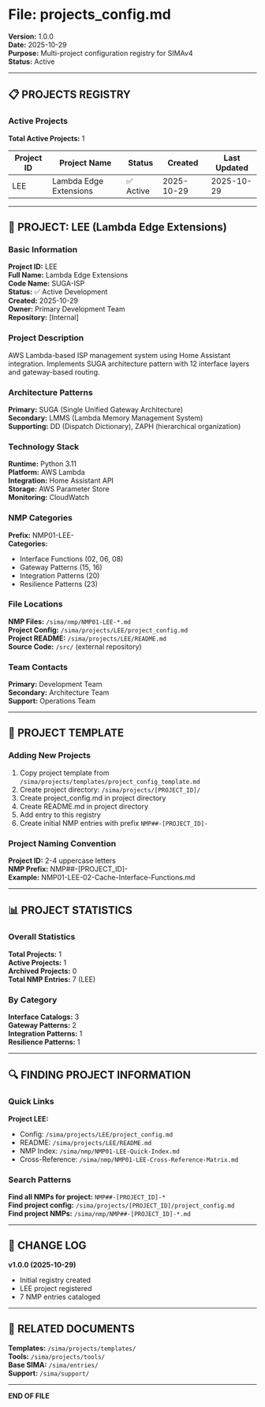 # File: projects_config.md

**Version:** 1.0.0  
**Date:** 2025-10-29  
**Purpose:** Multi-project configuration registry for SIMAv4  
**Status:** Active

---

## 📋 PROJECTS REGISTRY

### Active Projects

**Total Active Projects:** 1

| Project ID | Project Name | Status | Created | Last Updated |
|------------|--------------|--------|---------|--------------|
| LEE | Lambda Edge Extensions | ✅ Active | 2025-10-29 | 2025-10-29 |

---

## 🎯 PROJECT: LEE (Lambda Edge Extensions)

### Basic Information

**Project ID:** LEE  
**Full Name:** Lambda Edge Extensions  
**Code Name:** SUGA-ISP  
**Status:** ✅ Active Development  
**Created:** 2025-10-29  
**Owner:** Primary Development Team  
**Repository:** [Internal]

### Project Description

AWS Lambda-based ISP management system using Home Assistant integration. Implements SUGA architecture pattern with 12 interface layers and gateway-based routing.

### Architecture Patterns

**Primary:** SUGA (Single Unified Gateway Architecture)  
**Secondary:** LMMS (Lambda Memory Management System)  
**Supporting:** DD (Dispatch Dictionary), ZAPH (hierarchical organization)

### Technology Stack

**Runtime:** Python 3.11  
**Platform:** AWS Lambda  
**Integration:** Home Assistant API  
**Storage:** AWS Parameter Store  
**Monitoring:** CloudWatch

### NMP Categories

**Prefix:** NMP01-LEE-  
**Categories:**
- Interface Functions (02, 06, 08)
- Gateway Patterns (15, 16)
- Integration Patterns (20)
- Resilience Patterns (23)

### File Locations

**NMP Files:** `/sima/nmp/NMP01-LEE-*.md`  
**Project Config:** `/sima/projects/LEE/project_config.md`  
**Project README:** `/sima/projects/LEE/README.md`  
**Source Code:** `/src/` (external repository)

### Team Contacts

**Primary:** Development Team  
**Secondary:** Architecture Team  
**Support:** Operations Team

---

## 🔧 PROJECT TEMPLATE

### Adding New Projects

1. Copy project template from `/sima/projects/templates/project_config_template.md`
2. Create project directory: `/sima/projects/[PROJECT_ID]/`
3. Create project_config.md in project directory
4. Create README.md in project directory
5. Add entry to this registry
6. Create initial NMP entries with prefix `NMP##-[PROJECT_ID]-`

### Project Naming Convention

**Project ID:** 2-4 uppercase letters  
**NMP Prefix:** NMP##-[PROJECT_ID]-  
**Example:** NMP01-LEE-02-Cache-Interface-Functions.md

---

## 📊 PROJECT STATISTICS

### Overall Statistics

**Total Projects:** 1  
**Active Projects:** 1  
**Archived Projects:** 0  
**Total NMP Entries:** 7 (LEE)

### By Category

**Interface Catalogs:** 3  
**Gateway Patterns:** 2  
**Integration Patterns:** 1  
**Resilience Patterns:** 1

---

## 🔍 FINDING PROJECT INFORMATION

### Quick Links

**Project LEE:**
- Config: `/sima/projects/LEE/project_config.md`
- README: `/sima/projects/LEE/README.md`
- NMP Index: `/sima/nmp/NMP01-LEE-Quick-Index.md`
- Cross-Reference: `/sima/nmp/NMP01-LEE-Cross-Reference-Matrix.md`

### Search Patterns

**Find all NMPs for project:** `NMP##-[PROJECT_ID]-*`  
**Find project config:** `/sima/projects/[PROJECT_ID]/project_config.md`  
**Find project NMPs:** `/sima/nmp/NMP##-[PROJECT_ID]-*.md`

---

## 📝 CHANGE LOG

**v1.0.0 (2025-10-29)**
- Initial registry created
- LEE project registered
- 7 NMP entries cataloged

---

## 🔗 RELATED DOCUMENTS

**Templates:** `/sima/projects/templates/`  
**Tools:** `/sima/projects/tools/`  
**Base SIMA:** `/sima/entries/`  
**Support:** `/sima/support/`

---

**END OF FILE**
